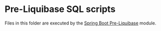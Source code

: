 # Pre-Liquibase SQL scripts

Files in this folder are executed by the
[Spring Boot Pre-Liquibase](https://github.com/lbruun/Pre-Liquibase) module.

